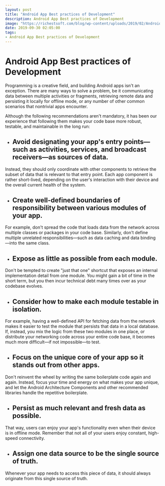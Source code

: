 ```yaml
---
layout: post
title: "Android App Best practices of Development"
description: Android App Best practices of Development
image: "https://richestsoft.com/blog/wp-content/uploads/2019/02/Android-app-development.jpg"
date: 2019-09-30 02:05:00
tags:
- Android App Best practices of Development
---
```


# Android App Best practices of Development

Programming is a creative field, and building Android apps isn't an exception. There are many ways to solve a problem, be it communicating data between multiple activities or fragments, retrieving remote data and persisting it locally for offline mode, or any number of other common scenarios that nontrivial apps encounter.

Although the following recommendations aren't mandatory, it has been our experience that following them makes your code base more robust, testable, and maintainable in the long run:

* ## Avoid designating your app's entry points—such as activities, services, and broadcast receivers—as sources of data.

Instead, they should only coordinate with other components to retrieve the subset of data that is relevant to that entry point. Each app component is rather short-lived, depending on the user's interaction with their device and the overall current health of the system.

* ## Create well-defined boundaries of responsibility between various modules of your app.

For example, don't spread the code that loads data from the network across multiple classes or packages in your code base. Similarly, don't define multiple unrelated responsibilities—such as data caching and data binding—into the same class.

* ## Expose as little as possible from each module.

Don't be tempted to create "just that one" shortcut that exposes an internal implementation detail from one module. You might gain a bit of time in the short term, but you then incur technical debt many times over as your codebase evolves.

* ## Consider how to make each module testable in isolation.

For example, having a well-defined API for fetching data from the network makes it easier to test the module that persists that data in a local database. If, instead, you mix the logic from these two modules in one place, or distribute your networking code across your entire code base, it becomes much more difficult—if not impossible—to test.

* ## Focus on the unique core of your app so it stands out from other apps.

Don't reinvent the wheel by writing the same boilerplate code again and again. Instead, focus your time and energy on what makes your app unique, and let the Android Architecture Components and other recommended libraries handle the repetitive boilerplate.

* ## Persist as much relevant and fresh data as possible.

That way, users can enjoy your app's functionality even when their device is in offline mode. Remember that not all of your users enjoy constant, high-speed connectivity.

* ## Assign one data source to be the single source of truth.

Whenever your app needs to access this piece of data, it should always originate from this single source of truth.

